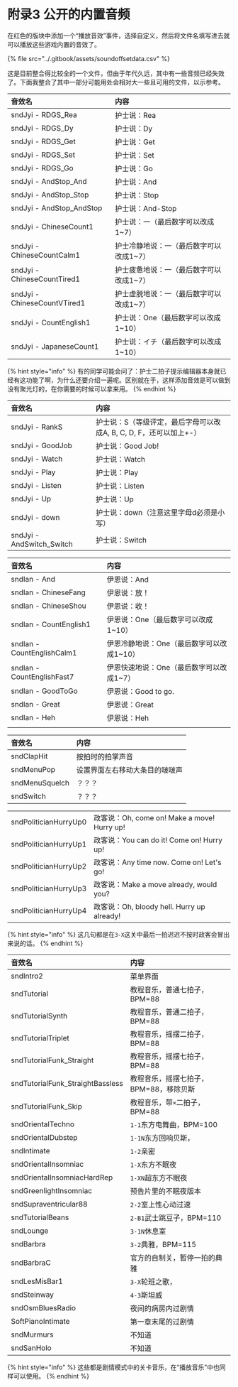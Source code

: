 # 附录3 公开的内置音频

在红色的版块中添加一个“播放音效”事件，选择自定义，然后将文件名填写进去就可以播放这些游戏内置的音效了。

{% file src="../.gitbook/assets/soundoffsetdata.csv" %}

这是目前整合得比较全的一个文件，但由于年代久远，其中有一些音频已经失效了。下面我整合了其中一部分可能用处会相对大一些且可用的文件，以示参考。

| 音效名 | 内容 |
| :--- | :--- |
| sndJyi - RDGS\_Rea | 护士说：Rea |
| sndJyi - RDGS\_Dy | 护士说：Dy |
| sndJyi - RDGS\_Get | 护士说：Get |
| sndJyi - RDGS\_Set | 护士说：Set |
| sndJyi - RDGS\_Go | 护士说：Go |
| sndJyi - AndStop\_And | 护士说：And |
| sndJyi - AndStop\_Stop | 护士说：Stop |
| sndJyi - AndStop\_AndStop | 护士说：And-Stop |
| sndJyi - ChineseCount1 | 护士说：一（最后数字可以改成1~7） |
| sndJyi - ChineseCountCalm1 | 护士冷静地说：一（最后数字可以改成1~7） |
| sndJyi - ChineseCountTired1 | 护士疲惫地说：一（最后数字可以改成1~7） |
| sndJyi - ChineseCountVTired1 | 护士虚脱地说：一（最后数字可以改成1~7） |
| sndJyi - CountEnglish1 | 护士说：One（最后数字可以改成1~10） |
| sndJyi - JapaneseCount1 | 护士说：イチ（最后数字可以改成1~10） |

{% hint style="info" %}
有的同学可能会问了：护士二拍子提示编辑器本身就已经有这功能了啊，为什么还要介绍一遍呢。区别就在于，这样添加音效是可以做到没有聚光灯的，在你需要的时候可以拿来用。
{% endhint %}

| 音效名 | 内容 |
| :--- | :--- |
| sndJyi - RankS | 护士说：S（等级评定，最后字母可以改成A, B, C, D, F，还可以加上+-） |
| sndJyi - GoodJob | 护士说：Good Job! |
| sndJyi - Watch | 护士说：Watch |
| sndJyi - Play | 护士说：Play |
| sndJyi - Listen | 护士说：Listen |
| sndJyi - Up | 护士说：Up |
| sndJyi - down | 护士说：down（注意这里字母d必须是小写） |
| sndJyi - AndSwitch\_Switch | 护士说：Switch |

| 音效名 | 内容 |
| :--- | :--- |
| sndIan - And | 伊恩说：And |
| sndIan - ChineseFang | 伊恩说：放！ |
| sndIan - ChineseShou | 伊恩说：收！ |
| sndIan - CountEnglish1 | 伊恩说：One（最后数字可以改成1~10） |
| sndIan - CountEnglishCalm1 | 伊恩冷静地说：One（最后数字可以改成1~10） |
| sndIan - CountEnglishFast7 | 伊恩快速地说：One（最后数字可以改成1~7） |
| sndIan - GoodToGo | 伊恩说：Good to go. |
| sndIan - Great | 伊恩说：Great |
| sndIan - Heh | 伊恩说：Heh |
|  |  |



| 音效名 | 内容 |
| :--- | :--- |
| sndClapHit | 按拍时的拍掌声音 |
| sndMenuPop | 设置界面左右移动大条目的啵啵声 |
| sndMenuSquelch | ？？？ |
| sndSwitch | ？？？ |



|  |  |
| :--- | :--- |
| sndPoliticianHurryUp0 | 政客说：Oh, come on! Make a move! Hurry up! |
| sndPoliticianHurryUp1 | 政客说：You can do it! Come on! Hurry up! |
| sndPoliticianHurryUp2 | 政客说：Any time now. Come on! Let's go! |
| sndPoliticianHurryUp3 | 政客说：Make a move already, would you? |
| sndPoliticianHurryUp4 | 政客说：Oh, bloody hell. Hurry up already! |

{% hint style="info" %}
这几句都是在`3-X`这关中最后一拍迟迟不按时政客会冒出来说的话。
{% endhint %}

| 音效名 | 内容 |
| :--- | :--- |
| sndIntro2 | 菜单界面 |
| sndTutorial | 教程音乐，普通七拍子，BPM=88 |
| sndTutorialSynth | 教程音乐，普通二拍子，BPM=88 |
| sndTutorialTriplet | 教程音乐，摇摆二拍子，BPM=88 |
| sndTutorialFunk\_Straight | 教程音乐，摇摆七拍子，BPM=88 |
| sndTutorialFunk\_StraightBassless | 教程音乐，摇摆七拍子，BPM=88，移除贝斯 |
| sndTutorialFunk\_Skip | 教程音乐，带`×`二拍子，BPM=88 |
| sndOrientalTechno | `1-1`东方电舞曲，BPM=100 |
| sndOrientalDubstep | `1-1N`东方回响贝斯， |
| sndIntimate | `1-2`亲密 |
| sndOrientalInsomniac | `1-X`东方不眠夜 |
| sndOrientalInsomniacHardRep | `1-XN`超东方不眠夜 |
| sndGreenlightInsomniac | 预告片里的不眠夜版本 |
| sndSupraventricular88 | `2-2`室上性心动过速 |
| sndTutorialBeans | `2-B1`武士跳豆子，BPM=110 |
| sndLounge | `3-1N`休息室 |
| sndBarbra | `3-2`典雅，BPM=115 |
| sndBarbraC | 官方的自制关，暂停一拍的典雅 |
| sndLesMisBar1 | `3-X`轮班之歌， |
| sndSteinway | `4-3`斯坦威 |
| sndOsmBluesRadio | 夜间的病房内过剧情 |
| SoftPianoIntimate | 第一章末尾的过剧情 |
| sndMurmurs | 不知道 |
| sndSanHolo | 不知道 |

{% hint style="info" %}
这些都是剧情模式中的关卡音乐，在“播放音乐”中也同样可以使用。
{% endhint %}

